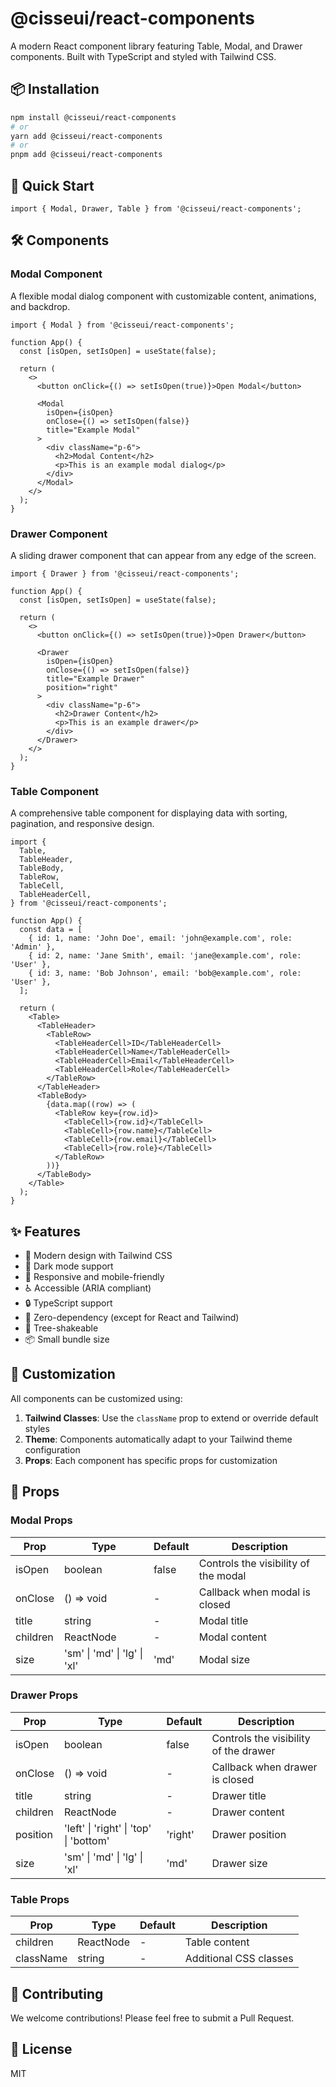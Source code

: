 # @cisseui/react-components

A modern React component library featuring Table, Modal, and Drawer components. Built with TypeScript and styled with Tailwind CSS.

## 📦 Installation

```bash
npm install @cisseui/react-components
# or
yarn add @cisseui/react-components
# or
pnpm add @cisseui/react-components
```

## 🚀 Quick Start

```tsx
import { Modal, Drawer, Table } from '@cisseui/react-components';
```

## 🛠️ Components

### Modal Component

A flexible modal dialog component with customizable content, animations, and backdrop.

```tsx
import { Modal } from '@cisseui/react-components';

function App() {
  const [isOpen, setIsOpen] = useState(false);

  return (
    <>
      <button onClick={() => setIsOpen(true)}>Open Modal</button>
      
      <Modal 
        isOpen={isOpen}
        onClose={() => setIsOpen(false)}
        title="Example Modal"
      >
        <div className="p-6">
          <h2>Modal Content</h2>
          <p>This is an example modal dialog</p>
        </div>
      </Modal>
    </>
  );
}
```

### Drawer Component

A sliding drawer component that can appear from any edge of the screen.

```tsx
import { Drawer } from '@cisseui/react-components';

function App() {
  const [isOpen, setIsOpen] = useState(false);

  return (
    <>
      <button onClick={() => setIsOpen(true)}>Open Drawer</button>
      
      <Drawer 
        isOpen={isOpen}
        onClose={() => setIsOpen(false)}
        title="Example Drawer"
        position="right"
      >
        <div className="p-6">
          <h2>Drawer Content</h2>
          <p>This is an example drawer</p>
        </div>
      </Drawer>
    </>
  );
}
```

### Table Component

A comprehensive table component for displaying data with sorting, pagination, and responsive design.

```tsx
import {
  Table,
  TableHeader,
  TableBody,
  TableRow,
  TableCell,
  TableHeaderCell,
} from '@cisseui/react-components';

function App() {
  const data = [
    { id: 1, name: 'John Doe', email: 'john@example.com', role: 'Admin' },
    { id: 2, name: 'Jane Smith', email: 'jane@example.com', role: 'User' },
    { id: 3, name: 'Bob Johnson', email: 'bob@example.com', role: 'User' },
  ];

  return (
    <Table>
      <TableHeader>
        <TableRow>
          <TableHeaderCell>ID</TableHeaderCell>
          <TableHeaderCell>Name</TableHeaderCell>
          <TableHeaderCell>Email</TableHeaderCell>
          <TableHeaderCell>Role</TableHeaderCell>
        </TableRow>
      </TableHeader>
      <TableBody>
        {data.map((row) => (
          <TableRow key={row.id}>
            <TableCell>{row.id}</TableCell>
            <TableCell>{row.name}</TableCell>
            <TableCell>{row.email}</TableCell>
            <TableCell>{row.role}</TableCell>
          </TableRow>
        ))}
      </TableBody>
    </Table>
  );
}
```

## ✨ Features

- 🎨 Modern design with Tailwind CSS
- 🌙 Dark mode support
- 📱 Responsive and mobile-friendly
- ♿ Accessible (ARIA compliant)
- 🔒 TypeScript support
- 🎯 Zero-dependency (except for React and Tailwind)
- 🚀 Tree-shakeable
- 📦 Small bundle size

## 🎨 Customization

All components can be customized using:

1. **Tailwind Classes**: Use the `className` prop to extend or override default styles
2. **Theme**: Components automatically adapt to your Tailwind theme configuration
3. **Props**: Each component has specific props for customization

## 🔧 Props

### Modal Props

| Prop | Type | Default | Description |
|------|------|---------|-------------|
| isOpen | boolean | false | Controls the visibility of the modal |
| onClose | () => void | - | Callback when modal is closed |
| title | string | - | Modal title |
| children | ReactNode | - | Modal content |
| size | 'sm' \| 'md' \| 'lg' \| 'xl' | 'md' | Modal size |

### Drawer Props

| Prop | Type | Default | Description |
|------|------|---------|-------------|
| isOpen | boolean | false | Controls the visibility of the drawer |
| onClose | () => void | - | Callback when drawer is closed |
| title | string | - | Drawer title |
| children | ReactNode | - | Drawer content |
| position | 'left' \| 'right' \| 'top' \| 'bottom' | 'right' | Drawer position |
| size | 'sm' \| 'md' \| 'lg' \| 'xl' | 'md' | Drawer size |

### Table Props

| Prop | Type | Default | Description |
|------|------|---------|-------------|
| children | ReactNode | - | Table content |
| className | string | - | Additional CSS classes |

## 🤝 Contributing

We welcome contributions! Please feel free to submit a Pull Request.

## 📝 License

MIT 
